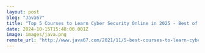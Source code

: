 ```yaml
---
layout: post
blog: "Java67"
title: "Top 5 Courses to Learn Cyber Security Online in 2025 - Best of Lot"
date: 2024-10-15T15:48:00.001Z
image: images/java.png
remote_url: "http://www.java67.com/2021/11/5-best-courses-to-learn-cyber-security.html"
---
```

